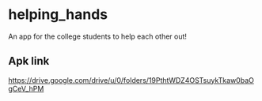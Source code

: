 # helping_hands

An app for the college students to help each other out!

## Apk link
https://drive.google.com/drive/u/0/folders/19PthtWDZ4OSTsuykTkaw0baOgCeV_hPM

